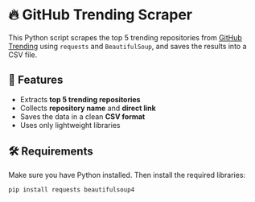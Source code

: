 # 🔥 GitHub Trending Scraper

This Python script scrapes the top 5 trending repositories from [GitHub Trending](https://github.com/trending) using `requests` and `BeautifulSoup`, and saves the results into a CSV file.

## 📌 Features

- Extracts **top 5 trending repositories**
- Collects **repository name** and **direct link**
- Saves the data in a clean **CSV format**
- Uses only lightweight libraries

## 🛠️ Requirements

Make sure you have Python installed. Then install the required libraries:

```bash
pip install requests beautifulsoup4
